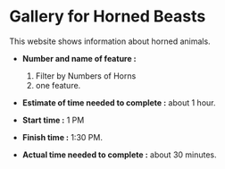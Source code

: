 # Gallery for Horned Beasts

This website shows information about horned animals.

* **Number and name of feature :**
   1. Filter by Numbers of Horns
   2. one feature.
   
* **Estimate of time needed to complete :**
about 1 hour.

* **Start time :** 
1 PM

* **Finish time :**
1:30 PM.

* **Actual time needed to complete :**
about 30 minutes.

